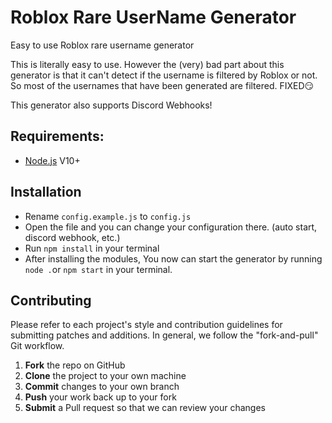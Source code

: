 
# Roblox Rare UserName Generator

Easy to use Roblox rare username generator

This is literally easy to use. However the (very) bad part about this generator is that it can't detect if the username is filtered by Roblox or not. So most of the usernames that have been generated are filtered. FIXED😏

This generator also supports Discord Webhooks!

## Requirements:

- [Node.js](https://nodejs.org/en/download/) V10+


## Installation

- Rename ```config.example.js``` to ```config.js```
- Open the file and you can change your configuration there. (auto start, discord webhook, etc.)
- Run ```npm install``` in your terminal
- After installing the modules, You now can start the generator by running ```node .```or ```npm start``` in your terminal.


## Contributing

Please refer to each project's style and contribution guidelines for submitting patches and additions. In general, we follow the "fork-and-pull" Git workflow.

1. **Fork** the repo on GitHub
2. **Clone** the project to your own machine
3. **Commit** changes to your own branch
4. **Push** your work back up to your fork
5. **Submit** a Pull request so that we can review your changes
